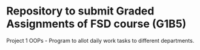 # Repository to submit Graded Assignments of FSD course (G1B5)

Project 1 OOPs - Program to allot daily work tasks to different departments.
